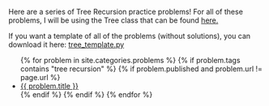 <p>
  Here are a series of Tree Recursion practice problems! For all of these problems, I will be using the Tree class that can be found <a href="http://markmiyashita.com/cs61a/code/tree_recursion/tree.py">here.</a>
</p>

<p>
  If you want a template of all of the problems (without solutions), you can download it here: <a href="http://markmiyashita.com/cs61a/code/tree_recursion/tree_template.py">tree_template.py</a>
</p>

<ul>
  {% for problem in site.categories.problems %}
  {% if problem.tags contains "tree recursion" %}
    {% if problem.published and problem.url != page.url %}
    <li><a href="{{ problem.url }}">{{ problem.title }}</a></li>
    {% endif %}
  {% endif %}
{% endfor %}
</ul>
